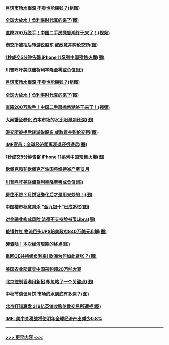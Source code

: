 #### [月饼市场水很深 不卖也能赚钱？(组图)](../pages/p5/907365.md?t=09150601) 
#### [全球大放水！负利率时代真的来了(图)](../pages/p5/907372.md?t=09150601) 
#### [直降200万脱手！中国二手房抛售潮终于来了！(视频)](../pages/p5/907361.md?t=09150601) 
#### [港交所被拒后转游说股东 或敌意并购伦交所(图)](../pages/p5/907380.md?t=09150601) 
#### [1秒成交5分钟告罄 iPhone 11系列中国预售火爆(图)](../pages/p5/907373.md?t=09150601) 
#### [川普呼吁美联储将利率降至零或负值(图)](../pages/p5/907303.md?t=09150601) 
#### [月饼市场水很深 不卖也能赚钱？(组图)](../pages/p5/907365.md?t=09150601) 
#### [全球大放水！负利率时代真的来了(图)](../pages/p5/907372.md?t=09150601) 
#### [直降200万脱手！中国二手房抛售潮终于来了！(视频)](../pages/p5/907361.md?t=09150601) 
#### [大闸蟹证券化 资本市场的水比阳澄湖还深(图)](../pages/p5/907370.md?t=09150601) 
#### [港交所被拒后转游说股东 或敌意并购伦交所(图)](../pages/p5/907380.md?t=09150601) 
#### [IMF官员：全球经济距离衰退还很遥远(图)](../pages/p5/907377.md?t=09150601) 
#### [1秒成交5分钟告罄 iPhone 11系列中国预售火爆(图)](../pages/p5/907373.md?t=09150601) 
#### [欧佩克和非欧佩克产油国将维持减产至12月](../pages/p5/907339.md?t=09150601) 
#### [川普呼吁美联储将利率降至零或负值(图)](../pages/p5/907303.md?t=09150601) 
#### [房住不炒？月饼证券化后才是用来炒的！(图)](../pages/p5/907337.md?t=09150601) 
#### [中国楼市秋意肃杀 “金九银十”已成追忆(图)](../pages/p5/907275.md?t=09150601) 
#### [对金融业构成风险 法德不支持脸书币Libra(图)](../pages/p5/907312.md?t=09150601) 
#### [敲错竹杠 物流巨头UPS赔美政府840万美元和解(图)](../pages/p5/907308.md?t=09150601) 
#### [硬着陆！本次经济周期的终点(图)](../pages/p5/907268.md?t=09150601) 
#### [重回QE并持续负利率! 欧洲为何如此紧张？(图)](../pages/p5/907269.md?t=09150601) 
#### [美国农业部证实中国采购超20万吨大豆](../pages/p5/907287.md?t=09150601) 
#### [北京控制香港用新招 却忽略了一个关键点(图)](../pages/p5/907256.md?t=09150601) 
#### [中秋节谈谈月饼 市场的水到底有多深？(图)](../pages/p5/907241.md?t=09150601) 
#### [北京打错算盘 316亿英镑收购伦敦交易所遭拒(图)](../pages/p5/907236.md?t=09150601) 
#### [IMF: 美中关税战将使明年全球经济产出减少0.8%](../pages/p5/907233.md?t=09150601) 

----
#### [ >>> 更早内容 <<< ](../indexes/p5-earlier.md)
